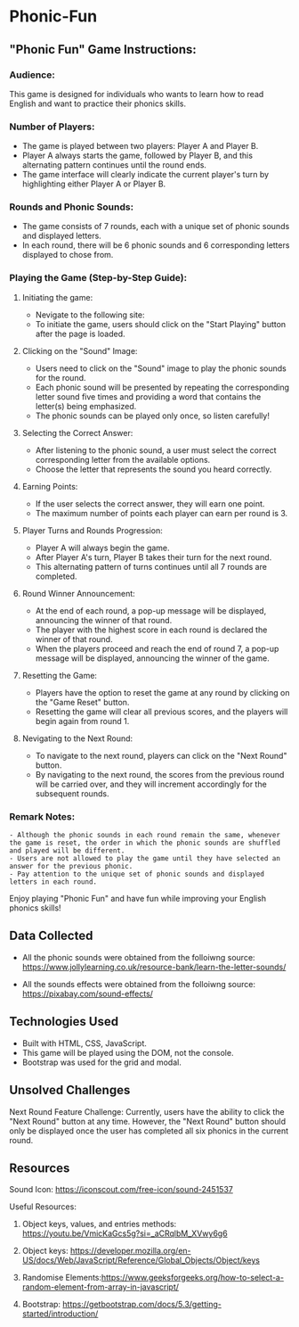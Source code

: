 # Phonic-Fun

## "Phonic Fun" Game Instructions:

### Audience:

This game is designed for individuals who wants to learn how to read English and want to practice their phonics skills.

### Number of Players:

- The game is played between two players: Player A and Player B.
- Player A always starts the game, followed by Player B, and this alternating pattern continues until the round ends.
- The game interface will clearly indicate the current player's turn by highlighting either Player A or Player B.

### Rounds and Phonic Sounds:

- The game consists of 7 rounds, each with a unique set of phonic sounds and displayed letters.
- In each round, there will be 6 phonic sounds and 6 corresponding letters displayed to chose from.

### Playing the Game (Step-by-Step Guide):

1. Initiating the game:

   - Nevigate to the following site:
   - To initiate the game, users should click on the "Start Playing" button after the page is loaded.

2. Clicking on the "Sound" Image:

   - Users need to click on the "Sound" image to play the phonic sounds for the round.
   - Each phonic sound will be presented by repeating the corresponding letter sound five times and providing a word that contains the letter(s) being emphasized.
   - The phonic sounds can be played only once, so listen carefully!

3. Selecting the Correct Answer:

   - After listening to the phonic sound, a user must select the correct corresponding letter from the available options.
   - Choose the letter that represents the sound you heard correctly.

4. Earning Points:

   - If the user selects the correct answer, they will earn one point.
   - The maximum number of points each player can earn per round is 3.

5. Player Turns and Rounds Progression:

   - Player A will always begin the game.
   - After Player A's turn, Player B takes their turn for the next round.
   - This alternating pattern of turns continues until all 7 rounds are completed.

6. Round Winner Announcement:

   - At the end of each round, a pop-up message will be displayed, announcing the winner of that round.
   - The player with the highest score in each round is declared the winner of that round.
   - When the players proceed and reach the end of round 7, a pop-up message will be displayed, announcing the winner of the game.

7. Resetting the Game:

   - Players have the option to reset the game at any round by clicking on the "Game Reset" button.
   - Resetting the game will clear all previous scores, and the players will begin again from round 1.

8. Nevigating to the Next Round:

   - To navigate to the next round, players can click on the "Next Round" button.
   - By navigating to the next round, the scores from the previous round will be carried over, and they will increment accordingly for the subsequent rounds.

### Remark Notes:

    - Although the phonic sounds in each round remain the same, whenever the game is reset, the order in which the phonic sounds are shuffled and played will be different.
    - Users are not allowed to play the game until they have selected an answer for the previous phonic.
    - Pay attention to the unique set of phonic sounds and displayed letters in each round.

Enjoy playing "Phonic Fun" and have fun while improving your English phonics skills!

## Data Collected

- All the phonic sounds were obtained from the folloiwng source:
  https://www.jollylearning.co.uk/resource-bank/learn-the-letter-sounds/

- All the sounds effects were obtained from the folloiwng source:
  https://pixabay.com/sound-effects/

## Technologies Used

- Built with HTML, CSS, JavaScript.
- This game will be played using the DOM, not the console.
- Bootstrap was used for the grid and modal.

## Unsolved Challenges

Next Round Feature Challenge:
Currently, users have the ability to click the "Next Round" button at any time. However, the "Next Round" button should only be displayed once the user has completed all six phonics in the current round.

## Resources

Sound Icon:
https://iconscout.com/free-icon/sound-2451537

Useful Resources:

1. Object keys, values, and entries methods: https://youtu.be/VmicKaGcs5g?si=_aCRqlbM_XVwy6g6

2. Object keys: https://developer.mozilla.org/en-US/docs/Web/JavaScript/Reference/Global_Objects/Object/keys

3. Randomise Elements:https://www.geeksforgeeks.org/how-to-select-a-random-element-from-array-in-javascript/

4. Bootstrap: https://getbootstrap.com/docs/5.3/getting-started/introduction/
